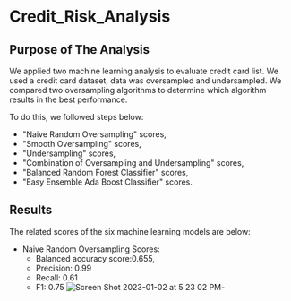 # Credit_Risk_Analysis
## Purpose of The Analysis
We applied two machine learning analysis to evaluate credit card list. We used a credit card dataset, data was oversampled and undersampled. We compared two oversampling algorithms to determine which algorithm results in the best performance.

To do this, we followed steps below:  
- "Naive Random Oversampling" scores, 
- "Smooth Oversampling" scores,
- "Undersampling" scores, 
- "Combination of Oversampling and Undersampling" scores,
- "Balanced Random Forest Classifier" scores,
- "Easy Ensemble Ada Boost Classifier" scores.

## Results

The related scores of the six machine learning models are below:

- Naive Random Oversampling Scores:
  - Balanced accuracy score:0.655,
  - Precision: 0.99
  - Recall: 0.61
  - F1: 0.75
  ![Screen Shot 2023-01-02 at 5 23 02 PM](https://user-images.githubusercontent.com/111788394/210281756-2055fed8-b14d-4921-9d9c-7e52421c25e1.png)- 

